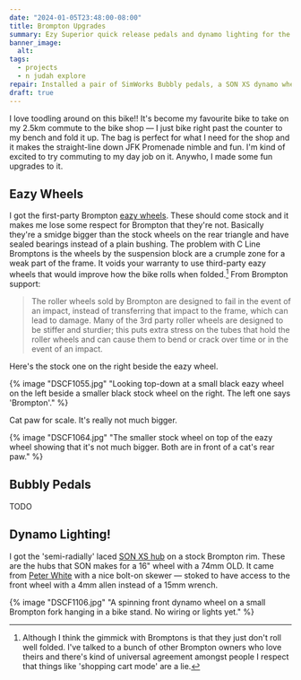 ```yaml
---
date: "2024-01-05T23:48:00-08:00"
title: Brompton Upgrades
summary: Ezy Superior quick release pedals and dynamo lighting for the toodling around bike.
banner_image:
  alt:
tags:
  - projects
  - n judah explore
repair: Installed a pair of SimWorks Bubbly pedals, a SON XS dynamo wheel with an Edelux II and Busch+Müller Topline Plus, and the first-party eazy wheels.
draft: true
---
```


I love toodling around on this bike!! It's become my favourite bike to take on my 2.5km commute to the bike shop — I just bike right past the counter to my bench and fold it up. The bag is perfect for what I need for the shop and it makes the straight-line down JFK Promenade nimble and fun. I'm kind of excited to try commuting to my day job on it. Anywho, I made some fun upgrades to it.

## Eazy Wheels

I got the first-party Brompton [eazy wheels](https://us.brompton.com/p/684/eazy-wheel-rollers-with-fittings-6mm-holes). These should come stock and it makes me lose some respect for Brompton that they're not. Basically they're a smidge bigger than the stock wheels on the rear triangle and have sealed bearings instead of a plain bushing. The problem with C Line Bromptons is the wheels by the suspension block are a crumple zone for a weak part of the frame. It voids your warranty to use third-party eazy wheels that would improve how the bike rolls when folded.[^1] From Brompton support:

> The roller wheels sold by Brompton are designed to fail in the event of an impact, instead of transferring that impact to the frame, which can lead to damage. Many of the 3rd party roller wheels are designed to be stiffer and sturdier; this puts extra stress on the tubes that hold the roller wheels and can cause them to bend or crack over time or in the event of an impact.

[^1]: Although I think the gimmick with Bromptons is that they just don't roll well folded. I've talked to a bunch of other Brompton owners who love theirs and there's kind of universal agreement amongst people I respect that things like 'shopping cart mode' are a lie.

Here's the stock one on the right beside the eazy wheel.

{% image "DSCF1055.jpg" "Looking top-down at a small black eazy wheel on the left beside a smaller black stock wheel on the right. The left one says 'Brompton'." %}

Cat paw for scale. It's really not much bigger.

{% image "DSCF1064.jpg" "The smaller stock wheel on top of the eazy wheel showing that it's not much bigger. Both are in front of a cat's rear paw." %}

## Bubbly Pedals

TODO

## Dynamo Lighting!

I got the 'semi-radially' laced [SON XS hub](https://nabendynamo.de/en/products/hub-dynamos/for-folding-bikes/) on a stock Brompton rim. These are the hubs that SON makes for a 16" wheel with a 74mm OLD. It came from [Peter White](https://www.peterwhitecycles.com) with a nice bolt-on skewer — stoked to have access to the front wheel with a 4mm allen instead of a 15mm wrench.

{% image "DSCF1106.jpg" "A spinning front dynamo wheel on a small Brompton fork hanging in a bike stand. No wiring or lights yet." %}

